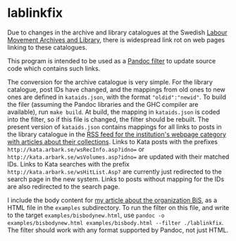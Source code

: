 # lablinkfix
Due to changes in the archive and library catalogues at the Swedish [Labour
Movement Archives and Library](http://www.arbark.se/en/), there is widespread
link rot on web pages linking to these catalogues.

This program is intended to be used as a [Pandoc
filter](http://pandoc.org/scripting.html) to update source code which contains
such links.

The conversion for the archive catalogue is very simple. For the library
catalogue, post IDs have changed, and the mappings from old ones to new ones
are defined in `kataids.json`, with the format `"oldid":"newid"`. To build the
filer (assuming the Pandoc libraries and the GHC compiler are available), run
`make build`. At build, the mapping in `kataids.json` is coded into the filter,
so if this file is changed, the filter should be rebuilt. The present version
of `kataids.json` contains mappings for all links to posts in the library
catalogue in the [RSS feed for the institution's webpage category with articles
about their
collections](http://www.arbark.se/kategori/ur-vara-samlingar/feed/). Links to
Kata posts with the prefixes `http://kata.arbark.se/wsRecInfo.asp?idno=` or 
`http://kata.arbark.se/wsVolumes.asp?idno=` are updated with their matched IDs.
Links to Kata searches with the prefix
`http://kata.arbark.se/wsHitList.Asp?` are currently just redirected to the
search page in the new system. Links to posts without mapping for the IDs are
also redirected to the search page.

I include the body content for [my article about the organization
BiS](http://www.arbark.se/2014/11/foreningen-bibliotek-i-samhalle/), as a HTML
file in the `examples` subdirectory. To run the filter on this file, and write
to the target `examples/bisbodynew.html`, use 
`pandoc -o examples/bisbodynew.html examples/bisbody.html --filter ./lablinkfix`.
The filter should work with any format supported by Pandoc, not just HTML.
